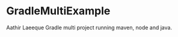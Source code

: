 GradleMultiExample
==================
Aathir Laeeque
Gradle multi project running maven, node and java.
